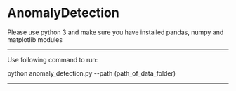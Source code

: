 # AnomalyDetection

Please use python 3 and make sure you have installed pandas, numpy and matplotlib modules

--------------------------------------------------------------------------
Use following command to run:

  python anomaly_detection.py --path (path_of_data_folder)
  
  
 -----------------------------------------------------------------------
 
 
